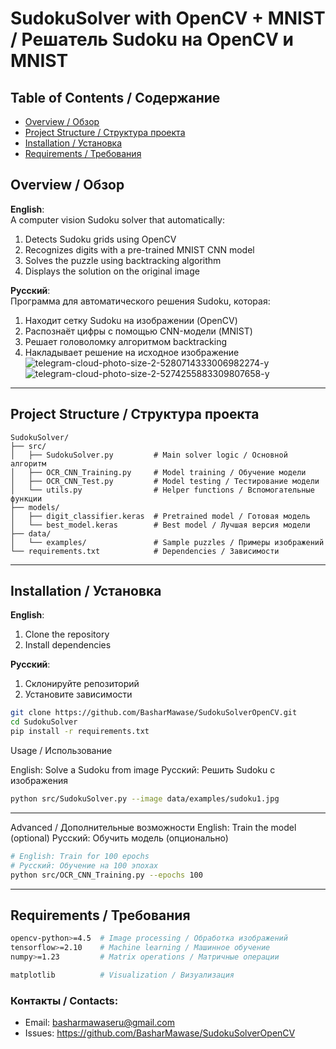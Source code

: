 # SudokuSolver with OpenCV + MNIST / Решатель Sudoku на OpenCV и MNIST
## Table of Contents / Содержание
- [Overview / Обзор](#overview--обзор)
- [Project Structure / Структура проекта](#project-structure--структура-проекта)
- [Installation / Установка](#installation--установка)
- [Requirements / Требования](#requirements--требования)
  
## Overview / Обзор
**English**:  
A computer vision Sudoku solver that automatically:
1. Detects Sudoku grids using OpenCV
2. Recognizes digits with a pre-trained MNIST CNN model
3. Solves the puzzle using backtracking algorithm
4. Displays the solution on the original image

**Русский**:  
Программа для автоматического решения Sudoku, которая:
1. Находит сетку Sudoku на изображении (OpenCV)
2. Распознаёт цифры с помощью CNN-модели (MNIST)
3. Решает головоломку алгоритмом backtracking
4. Накладывает решение на исходное изображение
![telegram-cloud-photo-size-2-5280714333006982274-y](https://github.com/user-attachments/assets/6d08064a-5412-4c17-861e-662f0bc6fb35)
![telegram-cloud-photo-size-2-5274255883309807658-y](https://github.com/user-attachments/assets/9ced8717-42d3-40f1-92a6-3e4bc6cd709e)

---
## Project Structure / Структура проекта
```
SudokuSolver/
├── src/
│   ├── SudokuSolver.py         # Main solver logic / Основной алгоритм
│   ├── OCR_CNN_Training.py     # Model training / Обучение модели
│   ├── OCR_CNN_Test.py         # Model testing / Тестирование модели
│   └── utils.py                # Helper functions / Вспомогательные функции
├── models/
│   ├── digit_classifier.keras  # Pretrained model / Готовая модель
│   └── best_model.keras        # Best model / Лучшая версия модели
├── data/
│   └── examples/               # Sample puzzles / Примеры изображений
└── requirements.txt            # Dependencies / Зависимости
```
---
## Installation / Установка
**English**:  
1. Clone the repository
2. Install dependencies

**Русский**:  
1. Склонируйте репозиторий
2. Установите зависимости

```bash
git clone https://github.com/BasharMawase/SudokuSolverOpenCV.git
cd SudokuSolver
pip install -r requirements.txt
```
Usage / Использование

English: Solve a Sudoku from image
Русский: Решить Sudoku с изображения
```bash
python src/SudokuSolver.py --image data/examples/sudoku1.jpg
```
---

Advanced / Дополнительные возможности
English: Train the model (optional)
Русский: Обучить модель (опционально)

```bash
# English: Train for 100 epochs
# Русский: Обучение на 100 эпохах
python src/OCR_CNN_Training.py --epochs 100

```
---
## Requirements / Требования
```bash
opencv-python>=4.5  # Image processing / Обработка изображений
tensorflow>=2.10    # Machine learning / Машинное обучение
numpy>=1.23         # Matrix operations / Матричные операции
```
```bash
matplotlib          # Visualization / Визуализация
```

### Контакты / Contacts:
- Email: basharmawaseru@gmail.com
- Issues: https://github.com/BasharMawase/SudokuSolverOpenCV
